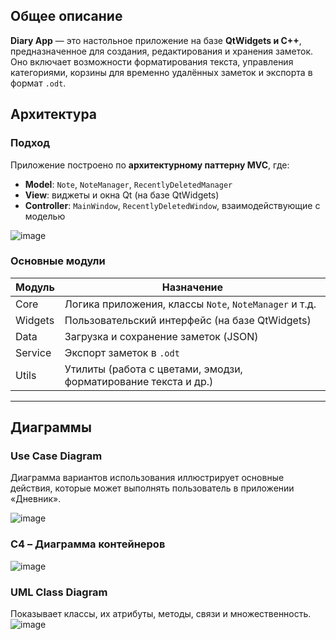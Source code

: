 ## Общее описание
**Diary App** — это настольное приложение на базе **QtWidgets и C++**, предназначенное для создания, редактирования и хранения заметок. Оно включает возможности форматирования текста, управления категориями, корзины для временно удалённых заметок и экспорта в формат `.odt`.
## Архитектура
### Подход
Приложение построено по **архитектурному паттерну MVC**, где:
- **Model**: `Note`, `NoteManager`, `RecentlyDeletedManager`
- **View**: виджеты и окна Qt (на базе QtWidgets)
- **Controller**: `MainWindow`, `RecentlyDeletedWindow`, взаимодействующие с моделью
  
![image](https://github.com/user-attachments/assets/b1ab1618-fd17-43b9-9d94-16e0f42957cb)

### Основные модули
| Модуль       | Назначение                                                        |
|--------------|-------------------------------------------------------------------|
| Core         | Логика приложения, классы `Note`, `NoteManager` и т.д.           |
| Widgets      | Пользовательский интерфейс (на базе QtWidgets)                   |
| Data         | Загрузка и сохранение заметок (JSON)                             |
| Service      | Экспорт заметок в `.odt`                                          |
| Utils        | Утилиты (работа с цветами, эмодзи, форматирование текста и др.)  |

---
## Диаграммы

###  Use Case Diagram
Диаграмма вариантов использования иллюстрирует основные действия, которые может выполнять пользователь в приложении «Дневник». 

![image](https://github.com/user-attachments/assets/6b3b3b92-5ec3-4554-a1f3-fc62bd9feaa0)

### C4 – Диаграмма контейнеров
![image](https://github.com/user-attachments/assets/c29d4b1c-3523-45ce-a637-53e1ca1ffba4)

###  UML Class Diagram
Показывает классы, их атрибуты, методы, связи и множественность.
![image](https://github.com/user-attachments/assets/9b7c9875-8b3d-4ea1-936b-060772a78b1c)


